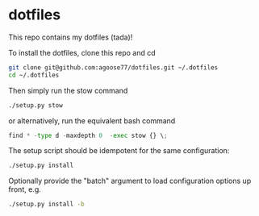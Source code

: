 # dotfiles
This repo contains my dotfiles (tada)!

To install the dotfiles, clone this repo and cd
```bash
git clone git@github.com:agoose77/dotfiles.git ~/.dotfiles
cd ~/.dotfiles
```
Then simply run the stow command
```bash
./setup.py stow
```
or alternatively, run the equivalent bash command
```python
find * -type d -maxdepth 0  -exec stow {} \;
```

The setup script should be idempotent for the same configuration:
```bash
./setup.py install
```

Optionally provide the "batch" argument to load configuration options up front, e.g.
```bash
./setup.py install -b
```

